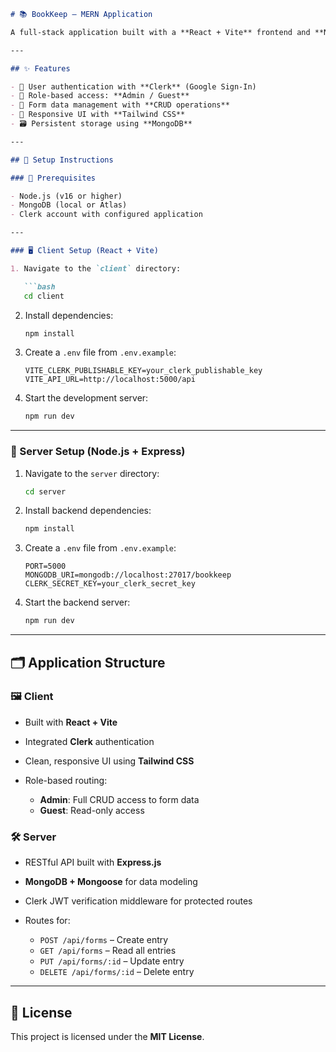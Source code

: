 ````markdown
# 📚 BookKeep – MERN Application

A full-stack application built with a **React + Vite** frontend and **Node.js/Express** backend, using **MongoDB** for data storage and **Clerk** for authentication.

---

## ✨ Features

- 🔐 User authentication with **Clerk** (Google Sign-In)
- 👥 Role-based access: **Admin / Guest**
- 🧾 Form data management with **CRUD operations**
- 📱 Responsive UI with **Tailwind CSS**
- 🗃️ Persistent storage using **MongoDB**

---

## 🚀 Setup Instructions

### 🧰 Prerequisites

- Node.js (v16 or higher)
- MongoDB (local or Atlas)
- Clerk account with configured application

---

### 🖥️ Client Setup (React + Vite)

1. Navigate to the `client` directory:

   ```bash
   cd client
````

2. Install dependencies:

   ```bash
   npm install
   ```

3. Create a `.env` file from `.env.example`:

   ```
   VITE_CLERK_PUBLISHABLE_KEY=your_clerk_publishable_key
   VITE_API_URL=http://localhost:5000/api
   ```

4. Start the development server:

   ```bash
   npm run dev
   ```

---

### 🔧 Server Setup (Node.js + Express)

1. Navigate to the `server` directory:

   ```bash
   cd server
   ```

2. Install backend dependencies:

   ```bash
   npm install
   ```

3. Create a `.env` file from `.env.example`:

   ```
   PORT=5000
   MONGODB_URI=mongodb://localhost:27017/bookkeep
   CLERK_SECRET_KEY=your_clerk_secret_key
   ```

4. Start the backend server:

   ```bash
   npm run dev
   ```

---

## 🗂️ Application Structure

### 🖼️ Client

* Built with **React + Vite**
* Integrated **Clerk** authentication
* Clean, responsive UI using **Tailwind CSS**
* Role-based routing:

  * **Admin**: Full CRUD access to form data
  * **Guest**: Read-only access

### 🛠️ Server

* RESTful API built with **Express.js**
* **MongoDB + Mongoose** for data modeling
* Clerk JWT verification middleware for protected routes
* Routes for:

  * `POST /api/forms` – Create entry
  * `GET /api/forms` – Read all entries
  * `PUT /api/forms/:id` – Update entry
  * `DELETE /api/forms/:id` – Delete entry

---

## 📄 License

This project is licensed under the **MIT License**.

```

```
